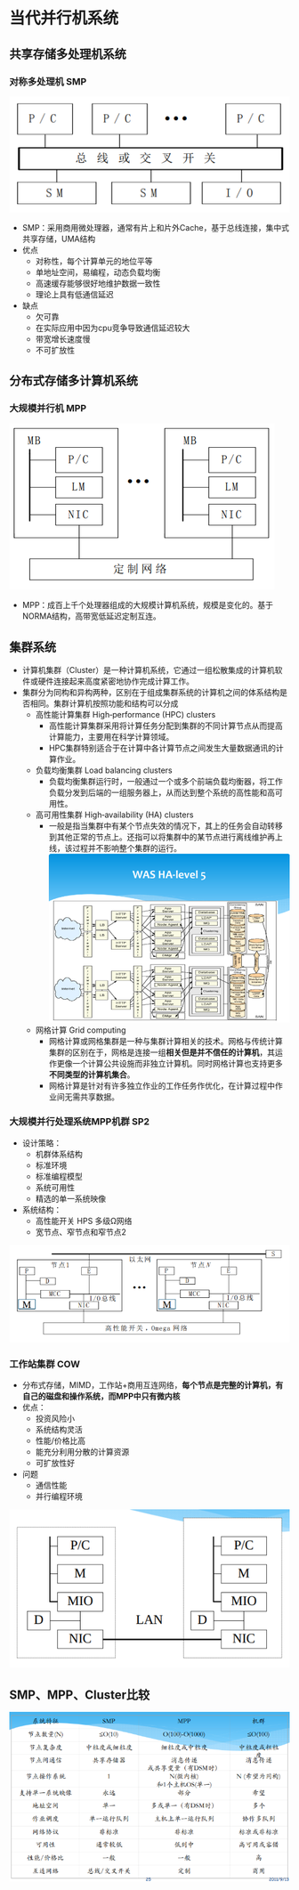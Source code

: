 # 当代并行机系统

## 共享存储多处理机系统
### 对称多处理机 SMP

![](img/2020-10-17-09-48-35.png)
+ SMP：采用商用微处理器，通常有片上和片外Cache，基于总线连接，集中式共享存储，UMA结构
+ 优点
  + 对称性，每个计算单元的地位平等
  + 单地址空间，易编程，动态负载均衡
  + 高速缓存能够很好地维护数据一致性
  + 理论上具有低通信延迟
+ 缺点
  + 欠可靠
  + 在实际应用中因为cpu竞争导致通信延迟较大
  + 带宽增长速度慢
  + 不可扩放性

## 分布式存储多计算机系统
### 大规模并行机 MPP

![](img/2020-10-17-09-54-36.png)
+ MPP：成百上千个处理器组成的大规模计算机系统，规模是变化的。基于NORMA结构，高带宽低延迟定制互连。

## 集群系统
+ 计算机集群（Cluster）是一种计算机系统，它通过一组松散集成的计算机软件或硬件连接起来高度紧密地协作完成计算工作。
+ 集群分为同构和异构两种，区别在于组成集群系统的计算机之间的体系结构是否相同。集群计算机按照功能和结构可以分成
  + 高性能计算集群 High‐performance (HPC) clusters
    + 高性能计算集群采用将计算任务分配到集群的不同计算节点从而提高计算能力，主要用在科学计算领域。
    + HPC集群特别适合于在计算中各计算节点之间发生大量数据通讯的计算作业。
  + 负载均衡集群 Load balancing clusters
    + 负载均衡集群运行时，一般通过一个或多个前端负载均衡器，将工作负载分发到后端的一组服务器上，从而达到整个系统的高性能和高可用性。
  + 高可用性集群 High‐availability (HA) clusters
    + 一般是指当集群中有某个节点失效的情况下，其上的任务会自动转移到其他正常的节点上。还指可以将集群中的某节点进行离线维护再上线，该过程并不影响整个集群的运行。  
      ![](img/2020-10-17-10-12-13.png)
  + 网格计算 Grid computing
    + 网格计算或网格集群是一种与集群计算相关的技术。网格与传统计算集群的区别在于，网格是连接一组**相关但是并不信任的计算机**，其运作更像一个计算公共设施而非独立计算机。同时网格计算也支持更多**不同类型的计算机集合**。
    + 网格计算是针对有许多独立作业的工作任务作优化，在计算过程中作业间无需共享数据。

### 大规模并行处理系统MPP机群 SP2
+ 设计策略：
  + 机群体系结构
  + 标准环境
  + 标准编程模型
  + 系统可用性
  + 精选的单一系统映像
+ 系统结构：
  + 高性能开关 HPS 多级Ω网络
  + 宽节点、窄节点和窄节点2

![](img/2020-10-17-10-21-21.png)

### 工作站集群 COW
+ 分布式存储，MIMD，工作站+商用互连网络，**每个节点是完整的计算机，有自己的磁盘和操作系统，而MPP中只有微内核**
+ 优点：
  + 投资风险小
  + 系统结构灵活
  + 性能/价格比高
  + 能充分利用分散的计算资源
  + 可扩放性好
+ 问题
  + 通信性能
  + 并行编程环境

![](img/2020-10-17-10-24-29.png)

## SMP、MPP、Cluster比较

![](img/2020-10-17-10-25-06.png)


